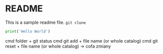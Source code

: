 # README
This is a sample readme file.
``git clone``

```python
print('Hello World')
```
cmd folder + git status
cmd git add + file name (or whole catalog)
cmd git reset + file name (or whole catalog) -> cofa zmiany

